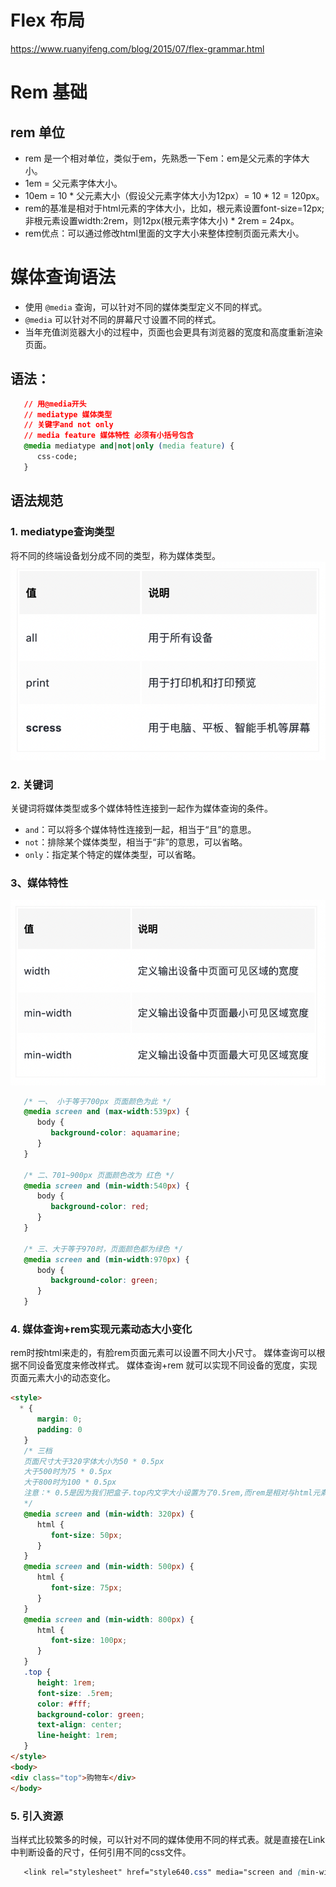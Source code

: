 # Flex 布局
https://www.ruanyifeng.com/blog/2015/07/flex-grammar.html

# Rem 基础
## rem 单位
* rem 是一个相对单位，类似于em，先熟悉一下em：em是父元素的字体大小。
* 1em = 父元素字体大小。
* 10em = 10 * 父元素大小（假设父元素字体大小为12px）= 10 * 12 = 120px。
* rem的基准是相对于html元素的字体大小，比如，根元素设置font-size=12px;非根元素设置width:2rem，则12px(根元素字体大小) * 2rem = 24px。
* rem优点：可以通过修改html里面的文字大小来整体控制页面元素大小。

# 媒体查询语法
* 使用 `@media` 查询，可以针对不同的媒体类型定义不同的样式。
* `@media` 可以针对不同的屏幕尺寸设置不同的样式。
* 当年充值浏览器大小的过程中，页面也会更具有浏览器的宽度和高度重新渲染页面。

## 语法：
``` css
   // 用@media开头
   // mediatype 媒体类型
   // 关键字and not only
   // media feature 媒体特性 必须有小括号包含
   @media mediatype and|not|only (media feature) {
      css-code;
   }
```

## 语法规范
### 1. mediatype查询类型
将不同的终端设备划分成不同的类型，称为媒体类型。
 ![img2.png](img2.png)
### 2. 关键词
关键词将媒体类型或多个媒体特性连接到一起作为媒体查询的条件。
* `and`：可以将多个媒体特性连接到一起，相当于“且”的意思。
* `not`：排除某个媒体类型，相当于“非”的意思，可以省略。
* `only`：指定某个特定的媒体类型，可以省略。
### 3、媒体特性
![img3.png](img3.png)

``` css
   /* 一、 小于等于700px 页面颜色为此 */
   @media screen and (max-width:539px) {
      body {
         background-color: aquamarine;
      }
   }
   
   /* 二、701~900px 页面颜色改为 红色 */
   @media screen and (min-width:540px) {
      body {
         background-color: red;
      }
   }
   
   /* 三、大于等于970时，页面颜色都为绿色 */
   @media screen and (min-width:970px) {
      body {
         background-color: green;
      }
   }
```
### 4. 媒体查询+rem实现元素动态大小变化
rem时按html来走的，有脸rem页面元素可以设置不同大小尺寸。
媒体查询可以根据不同设备宽度来修改样式。
媒体查询+rem 就可以实现不同设备的宽度，实现页面元素大小的动态变化。


``` html
<style>
  * {
      margin: 0;
      padding: 0
   }
   /* 三档 
   页面尺寸大于320字体大小为50 * 0.5px
   大于500时为75 * 0.5px
   大于800时为100 * 0.5px
   注意：* 0.5是因为我们把盒子.top内文字大小设置为了0.5rem,而rem是相对与html元素的文字大小计算的（元素文字大小 * html文字大小（默认16px）= 最终文字大小）
   */
   @media screen and (min-width: 320px) {
      html {
         font-size: 50px;
      }
   }
   @media screen and (min-width: 500px) {
      html {
         font-size: 75px;
      }
   }
   @media screen and (min-width: 800px) {
      html {
         font-size: 100px;
      }
   }
   .top {
      height: 1rem;
      font-size: .5rem;
      color: #fff;
      background-color: green;
      text-align: center;
      line-height: 1rem;
   }
</style>
<body>
<div class="top">购物车</div>
</body>
```

### 5. 引入资源
当样式比较繁多的时候，可以针对不同的媒体使用不同的样式表。就是直接在Link中判断设备的尺寸，任何引用不同的css文件。
``` css
   <link rel="stylesheet" href="style640.css" media="screen and (min-width: 640px)">
```